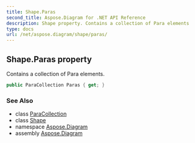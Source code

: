 ```yaml
---
title: Shape.Paras
second_title: Aspose.Diagram for .NET API Reference
description: Shape property. Contains a collection of Para elements
type: docs
url: /net/aspose.diagram/shape/paras/
---
```

## Shape.Paras property

Contains a collection of Para elements.

```csharp
public ParaCollection Paras { get; }
```

### See Also

* class [ParaCollection](../../paracollection/)
* class [Shape](../)
* namespace [Aspose.Diagram](../../shape/)
* assembly [Aspose.Diagram](../../../)


